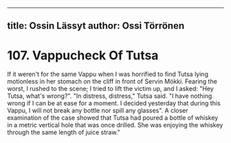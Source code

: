 
---
title: Ossin Lässyt
author: Ossi Törrönen
---

    
# 107. Vappucheck Of Tutsa

If it weren't for the same Vappu when I was horrified to find Tutsa lying motionless in her stomach on the cliff in front of Servin Mökki. Fearing the worst, I rushed to the scene; I tried to lift the victim up, and I asked: "Hey Tutsa, what's wrong?". "In distress, distress," Tutsa said. "I have nothing wrong if I can be at ease for a moment. I decided yesterday that during this Vappu, I will not break any bottle nor spill any glasses". A closer examination of the case showed that Tutsa had poured a bottle of whiskey in a metric vertical hole that was once drilled. She was enjoying the whiskey through the same length of juice straw."
